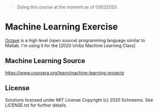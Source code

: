 > Doing this course at the moment as of 03032020.
# Machine Learning Exercise 

  [Octave](http://www.gnu.org/software/octave/) is a high level (open source) programming language similar to Matlab. I'm using it for the [2020 Unibz Machine Learning Class]

## Machine Learning Source
   https://www.coursera.org/learn/machine-learning-projects
 
## License
   Solutions licensed under MIT License Copyright (c) 2020 Schneems. See LICENSE.txt for further details.

